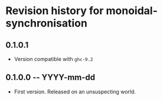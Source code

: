 # Revision history for monoidal-synchronisation

## 0.1.0.1

* Version compatible with `ghc-9.2`

## 0.1.0.0 -- YYYY-mm-dd

* First version. Released on an unsuspecting world.
